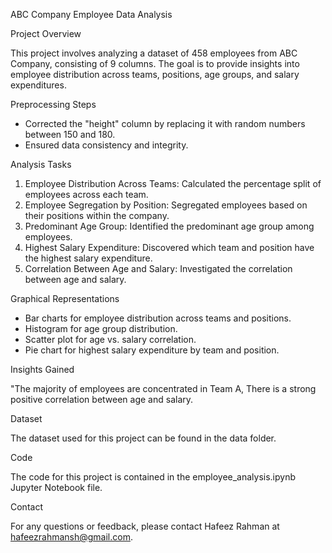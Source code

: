 ABC Company Employee Data Analysis

Project Overview

This project involves analyzing a dataset of 458 employees from ABC Company, consisting of 9 columns. The goal is to provide insights into employee distribution across teams, positions, age groups, and salary expenditures.

Preprocessing Steps

- Corrected the "height" column by replacing it with random numbers between 150 and 180.
- Ensured data consistency and integrity.

Analysis Tasks

1. Employee Distribution Across Teams: Calculated the percentage split of employees across each team.
2. Employee Segregation by Position: Segregated employees based on their positions within the company.
3. Predominant Age Group: Identified the predominant age group among employees.
4. Highest Salary Expenditure: Discovered which team and position have the highest salary expenditure.
5. Correlation Between Age and Salary: Investigated the correlation between age and salary.

Graphical Representations

- Bar charts for employee distribution across teams and positions.
- Histogram for age group distribution.
- Scatter plot for age vs. salary correlation.
- Pie chart for highest salary expenditure by team and position.

Insights Gained

"The majority of employees are concentrated in Team A, There is a strong positive correlation between age and salary.

Dataset

The dataset used for this project can be found in the data folder.

Code

The code for this project is contained in the employee_analysis.ipynb Jupyter Notebook file.


Contact

For any questions or feedback, please contact Hafeez Rahman at hafeezrahmansh@gmail.com.
